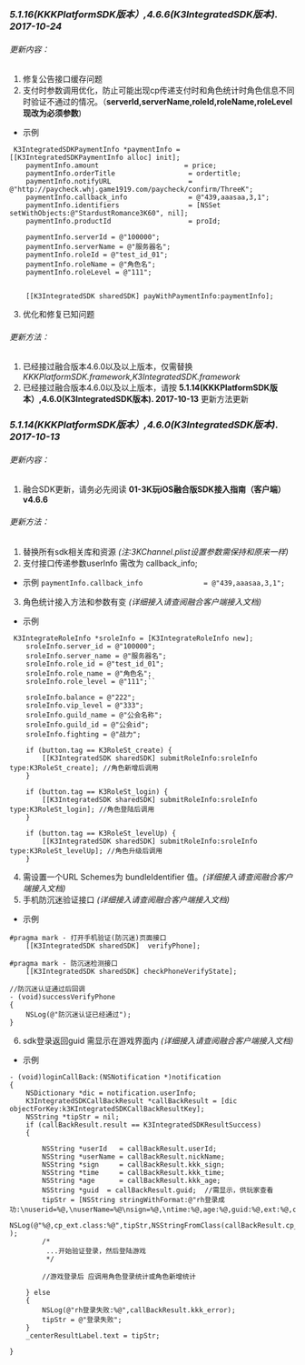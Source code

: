 ### *5.1.16(KKKPlatformSDK版本）,4.6.6(K3IntegratedSDK版本).  2017-10-24*
###### 更新内容：
1. 修复公告接口缓存问题
2. 支付时参数调用优化，防止可能出现cp传递支付时和角色统计时角色信息不同时验证不通过的情况。（**serverId,serverName,roleId,roleName,roleLevel现改为必须参数**)
- 示例
```
 K3IntegratedSDKPaymentInfo *paymentInfo = [[K3IntegratedSDKPaymentInfo alloc] init];
    paymentInfo.amount                     = price;
    paymentInfo.orderTitle                  = ordertitle;
    paymentInfo.notifyURL                   = @"http://paycheck.whj.game1919.com/paycheck/confirm/ThreeK";
    paymentInfo.callback_info               = @"439,aaasaa,3,1";
    paymentInfo.identifiers                 = [NSSet setWithObjects:@"StardustRomance3K60", nil];
    paymentInfo.productId                   = proId;
    
    paymentInfo.serverId = @"100000";
    paymentInfo.serverName = @"服务器名";
    paymentInfo.roleId = @"test_id_01";
    paymentInfo.roleName = @"角色名";
    paymentInfo.roleLevel = @"111";
   
    
    [[K3IntegratedSDK sharedSDK] payWithPaymentInfo:paymentInfo];
```

3. 优化和修复已知问题
###### 更新方法：
1. 已经接过融合版本4.6.0以及以上版本，仅需替换*KKKPlatformSDK.framework,K3IntegratedSDK.framework*
2. 已经接过融合版本4.6.0以及以上版本，请按 **5.1.14(KKKPlatformSDK版本）,4.6.0(K3IntegratedSDK版本).  2017-10-13** 更新方法更新 




### *5.1.14(KKKPlatformSDK版本）,4.6.0(K3IntegratedSDK版本).  2017-10-13*
###### 更新内容：
1. 融合SDK更新，请务必先阅读 **01-3K玩iOS融合版SDK接入指南（客户端）v4.6.6**
###### 更新方法：
1. 替换所有sdk相关库和资源 *(注:3KChannel.plist设置参数需保持和原来一样)*
2. 支付接口传递参数userInfo 需改为 callback_info;
- 示例
`paymentInfo.callback_info               = @"439,aaasaa,3,1";`
3. 角色统计接入方法和参数有变 *(详细接入请查阅融合客户端接入文档)*
- 示例
```
 K3IntegrateRoleInfo *sroleInfo = [K3IntegrateRoleInfo new];
    sroleInfo.server_id = @"100000";
    sroleInfo.server_name = @"服务器名";
    sroleInfo.role_id = @"test_id_01";
    sroleInfo.role_name = @"角色名";
    sroleInfo.role_level = @"111";``
    
    sroleInfo.balance = @"222";
    sroleInfo.vip_level = @"333";
    sroleInfo.guild_name = @"公会名称";
    sroleInfo.guild_id = @"公会id";
    sroleInfo.fighting = @"战力";
    
    if (button.tag == K3RoleSt_create) {
        [[K3IntegratedSDK sharedSDK] submitRoleInfo:sroleInfo type:K3RoleSt_create]; //角色新增后调用
    }
    
    if (button.tag == K3RoleSt_login) {
        [[K3IntegratedSDK sharedSDK] submitRoleInfo:sroleInfo type:K3RoleSt_login]; //角色登陆后调用
    }
    
    if (button.tag == K3RoleSt_levelUp) {
        [[K3IntegratedSDK sharedSDK] submitRoleInfo:sroleInfo type:K3RoleSt_levelUp]; //角色升级后调用
    }
```
4. 需设置一个URL Schemes为 bundleIdentifier 值。*(详细接入请查阅融合客户端接入文档)*
5.  手机防沉迷验证接口  *(详细接入请查阅融合客户端接入文档)*
- 示例
```
#pragma mark - 打开手机验证(防沉迷)页面接口
    [[K3IntegratedSDK sharedSDK]  verifyPhone];
```
```
#pragma mark - 防沉迷检测接口
    [[K3IntegratedSDK sharedSDK] checkPhoneVerifyState];
```
```
//防沉迷认证通过后回调
- (void)successVerifyPhone
{
    NSLog(@"防沉迷认证已经通过");
}
```
6.  sdk登录返回guid 需显示在游戏界面内 *(详细接入请查阅融合客户端接入文档)*
- 示例
```
- (void)loginCallBack:(NSNotification *)notification
{
    NSDictionary *dic = notification.userInfo;
    K3IntegratedSDKCallBackResult *callBackResult = [dic objectForKey:k3KIntegratedSDKCallBackResultKey];
    NSString *tipStr = nil;
    if (callBackResult.result == K3IntegratedSDKResultSuccess)
    {
        
        NSString *userId   = callBackResult.userId;
        NSString *userName = callBackResult.nickName;
        NSString *sign     = callBackResult.kkk_sign;
        NSString *time     = callBackResult.kkk_time;
        NSString *age      = callBackResult.kkk_age;
        NSString *guid  = callBackResult.guid;  //需显示，供玩家查看
        tipStr = [NSString stringWithFormat:@"rh登录成功:\nuserid=%@,\nuserName=%@\nsign=%@,\ntime:%@,age:%@,guid:%@,ext:%@,cp_ext:%@",userId,userName,sign,time,age,guid,callBackResult.ext,callBackResult.cp_ext];
        NSLog(@"%@,cp_ext.class:%@",tipStr,NSStringFromClass(callBackResult.cp_ext.class) );
        /*
         ...开始验证登录，然后登陆游戏
         */
        
        //游戏登录后 应调用角色登录统计或角色新增统计
    
    } else
    {
        NSLog(@"rh登录失败:%@",callBackResult.kkk_error);
        tipStr = @"登录失败";
    }
    _centerResultLabel.text = tipStr;
    
}

```
